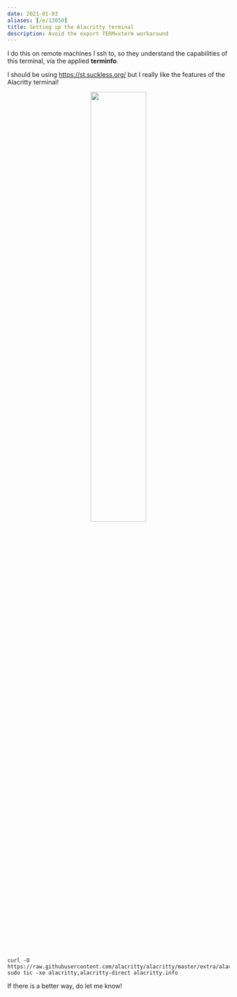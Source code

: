 ```yaml
---
date: 2021-01-03
aliases: [/e/13050]
title: Setting up the Alacritty terminal
description: Avoid the export TERM=xterm workaround
---
```


I do this on remote machines I ssh to, so they understand the capabilities of this terminal, via the applied **terminfo**.

I should be using https://st.suckless.org/ but I really like the features of the Alacritty terminal!

<p align="center">
<a href="https://github.com/alacritty/alacritty">
<img width="50%" src="https://s.natalian.org/2021-01-03/alacritty-simple.svg">
</a>
</p>

	curl -O https://raw.githubusercontent.com/alacritty/alacritty/master/extra/alacritty.info
	sudo tic -xe alacritty,alacritty-direct alacritty.info

If there is a better way, do let me know!
